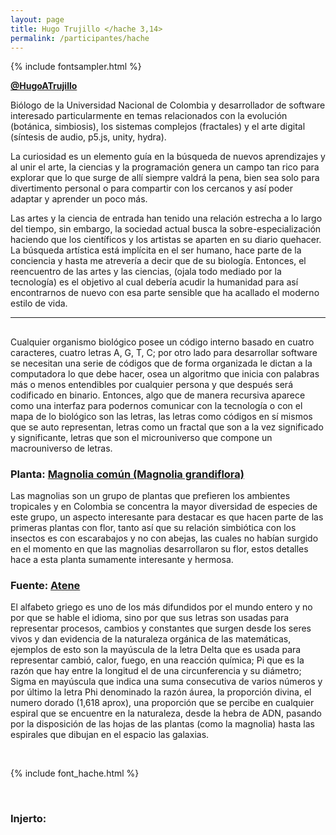 ```yaml
---
layout: page
title: Hugo Trujillo </hache 3,14>
permalink: /participantes/hache
---
```

{% include fontsampler.html %}

**[@HugoATrujillo](https://twitter.com/HugoATrujillo)**

Biólogo de la Universidad Nacional de Colombia y desarrollador de software interesado particularmente en temas relacionados con la evolución (botánica, simbiosis), los sistemas complejos (fractales) y el arte digital (síntesis de audio, p5.js, unity, hydra). 

La curiosidad es un elemento guía en la búsqueda de nuevos aprendizajes y al unir el arte, la ciencias y la programación genera un campo tan rico para explorar que lo que surge de allí siempre valdrá la pena, bien sea solo para divertimento personal o para compartir con los cercanos y así poder adaptar y aprender un poco más.

Las artes y la ciencia de entrada han tenido una relación estrecha a lo largo del tiempo, sin embargo, la sociedad actual busca la sobre-especialización haciendo que los científicos y los artistas se aparten en su diario quehacer. La búsqueda artística está implícita en el ser humano, hace parte de la conciencia y hasta me atrevería a decir que de su biología. Entonces, el reencuentro de las artes y las ciencias, (ojala todo mediado por la tecnología) es el objetivo al cual debería acudir la humanidad para así encontrarnos de nuevo con esa parte sensible que ha acallado el moderno estilo de vida.

---
## </Injertos>

Cualquier organismo biológico posee un código interno basado en cuatro caracteres, cuatro letras A, G, T, C; por otro lado para desarrollar software se necesitan una serie de códigos que de forma organizada le dictan a la computadora lo que debe hacer, osea un algoritmo que inicia con palabras más o menos entendibles por cualquier persona y que después será codificado en binario. Entonces, algo que de manera recursiva aparece como una interfaz para podernos comunicar con la tecnología o con el mapa de lo biológico son las letras, las letras como códigos en sí mismos que se auto representan, letras como un fractal que son a la vez significado y significante, letras que son el microuniverso que compone un macrouniverso de letras.

### Planta: [Magnolia común (Magnolia grandiflora)](https://colombia.inaturalist.org/taxa/83074-Magnolia-grandiflora)
Las magnolias son un grupo de plantas que prefieren los ambientes tropicales y en Colombia se concentra la mayor diversidad de especies de este grupo, un aspecto interesante para destacar es que hacen parte de las primeras plantas con flor, tanto así que su relación simbiótica con los insectos es con escarabajos y no con abejas, las cuales no habían surgido en el momento en que las magnolias desarrollaron su flor, estos detalles hace a esta planta sumamente interesante y hermosa.

### Fuente: [Atene](https://www.dafont.com/es/atene.font)

El alfabeto griego es uno de los más difundidos por el mundo entero y no por que se hable el idioma, sino por que sus letras son usadas para representar procesos, cambios y constantes que surgen desde los seres vivos y dan evidencia de la naturaleza orgánica de las matemáticas, ejemplos de esto son la mayúscula de la letra Delta que es usada para representar cambió, calor, fuego, en una reacción química; Pi que es la razón que hay entre la longitud el de una circunferencia y su diámetro; Sigma en mayúscula que indica una suma consecutiva de varios números y por último la letra Phi denominado la razón áurea, la proporción divina, el numero dorado (1,618 aprox), una proporción que se percibe en cualquier espiral que se encuentre en la naturaleza, desde la hebra de ADN, pasando por la disposición de las hojas de las plantas (como la magnolia) hasta las espirales que dibujan en el espacio las galaxias.

&nbsp;

<div id="font_sampler"></div>

{% include font_hache.html %}

&nbsp;

### Injerto:
